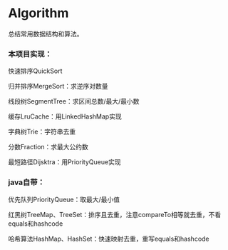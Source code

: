 # Algorithm

总结常用数据结构和算法。

### 本项目实现：

快速排序QuickSort

归并排序MergeSort：求逆序对数量

线段树SegmentTree：求区间总数/最大/最小数

缓存LruCache：用LinkedHashMap实现

字典树Trie：字符串去重

分数Fraction：求最大公约数

最短路径Dijsktra：用PriorityQueue实现

### java自带：

优先队列PriorityQueue：取最大/最小值

红黑树TreeMap、TreeSet：排序且去重，注意compareTo相等就去重，不看equals和hashcode

哈希算法HashMap、HashSet：快速映射去重，重写equals和hashcode